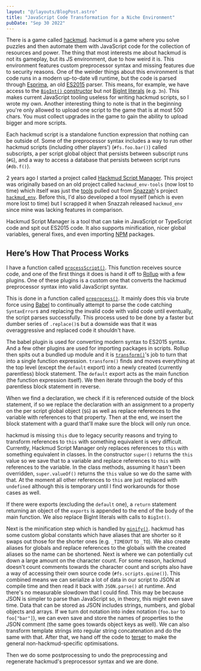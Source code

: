 ```yaml
---
layout: "@/layouts/BlogPost.astro"
title: "JavaScript Code Transformation for a Niche Environment"
pubDate: "Sep 30 2022"
---
```


There is a game called [hackmud](https://store.steampowered.com/app/469920/hackmud/).
hackmud is a game where you solve puzzles and then automate them with JavaScript code for the collection of resources and power. The thing that most interests me about hackmud is not its gameplay, but its JS environment, due to how weird it is. This environment features custom preprocessor syntax and missing features due to security reasons. One of the weirder things about this environment is that code runs in a modern up-to-date v8 runtime, but the code is parsed through [Esprima](https://esprima.org/), an old [ES2015](https://en.wikipedia.org/wiki/ECMAScript#6th_Edition_%E2%80%93_ECMAScript_2015) parser. This means, for example, we have access to the [`BigInt()` constructor](https://developer.mozilla.org/en-US/docs/Web/JavaScript/Reference/Global_Objects/BigInt/BigInt) but not [BigInt literals](https://developer.mozilla.org/en-US/docs/Web/JavaScript/Data_structures#bigint_type) (e.g. `3n`). This makes current JavaScript tooling useless for writing hackmud scripts, so I wrote my own. Another interesting thing to note is that in the beginning you're only allowed to upload one script to the game that is at most 500 chars. You must collect upgrades in the game to gain the ability to upload bigger and more scripts.

Each hackmud script is a standalone function expression that nothing can be outside of. Some of the preprocessor syntax includes a way to run other hackmud scripts (including other players') (`#fs.foo.bar()`) called subscripts, a per script global object that persists between subscript runs (`#G`), and a way to access a database that persists between script runs (`#db.f()`).

2 years ago I started a project called [Hackmud Script Manager](https://github.com/samualtnorman/hackmud-script-manager). This project was originally based on an old project called `hackmud_env-tools` (now lost to time) which itself was just the [tools](https://github.com/Snazzah/hackmud_env/tree/master/tools) pulled out from [Snazzah](https://github.com/Snazzah)'s project [`hackmud_env`](https://github.com/Snazzah/hackmud_env). Before this, I'd also developed a tool myself (which is even more lost to time) but I scrapped it when Snazzah released `hackmud_env` since mine was lacking features in comparison.

Hackmud Script Manager is a tool that can take in JavaScript or TypeScript code and spit out ES2015 code. It also supports minification, nicer global variables, general fixes, and even importing [NPM](https://www.npmjs.com/) packages.

## Here’s How That Process Works

I have a function called [`processScript()`](https://github.com/samualtnorman/hackmud-script-manager/blob/50a29edd5cec6e61a3829d2a48c1c250e0420f93/src/processScript/index.ts#L77). This function receives source code, and one of the first things it does is hand it off to [Rollup](https://rollupjs.org/guide/en/#overview) with a few plugins. One of these plugins is a custom one that converts the hackmud preprocessor syntax into valid JavaScript syntax.

This is done in a function called [`preprocess()`](https://github.com/samualtnorman/hackmud-script-manager/blob/50a29edd5cec6e61a3829d2a48c1c250e0420f93/src/processScript/preprocess.ts#L20). It mainly does this via brute force using [Babel](https://babeljs.io/) to continually attempt to parse the code catching `SyntaxError`s and replacing the invalid code with valid code until eventually, the script parses successfully. This process used to be done by a faster but dumber series of `.replace()`s but a downside was that it was overaggressive and replaced code it shouldn't have.

The babel plugin is used for converting modern syntax to ES2015 syntax. And a few other plugins are used for importing packages in scripts. Rollup then spits out a bundled up module and it is [`transform()`](https://github.com/samualtnorman/hackmud-script-manager/blob/50a29edd5cec6e61a3829d2a48c1c250e0420f93/src/processScript/transform.ts#L48)'s job to turn that into a single function expression. `transform()` finds and moves everything at the top level (except the `default` export) into a newly created (currently parentless) block statement. The `default` export acts as the main function (the function expression itself). We then iterate through the body of this parentless block statement in reverse.

When we find a declaration, we check if it is referenced outside of the block statement, if so we replace the declaration with an assignment to a property on the per script global object (`$G`) as well as replace references to the variable with references to that property. Then at the end, we insert the block statement with a guard that'll make sure the block will only run once.

hackmud is missing `this` due to legacy security reasons and trying to transform references to `this` with something equivalent is very difficult. Currently, Hackmud Script Manager only replaces references to `this` with something equivalent in classes. In the constructor `super()` returns the `this` value so we save that to a variable and replace references to `this` with references to the variable. In the class methods, assuming it hasn't been overridden, `super.valueOf()` returns the `this` value so we do the same with that. At the moment all other references to `this` are just replaced with `undefined` although this is temporary until I find workarounds for those cases as well.

If there were exports (excluding the `default` one), a `return` statement returning an object of the `exports` is appended to the end of the body of the main function. We also replace BigInt literals with calls to `BigInt()`.

Next is the minification step which is handled by [`minify()`](https://github.com/samualtnorman/hackmud-script-manager/blob/50a29edd5cec6e61a3829d2a48c1c250e0420f93/src/processScript/minify.ts#L39). hackmud has some custom global constants which have aliases that are shorter so it swaps out those for the shorter ones (e.g. `_TIMEOUT` to `_TO`). We also create aliases for globals and replace references to the globals with the created aliases so the name can be shortened. Next is where we can potentially cut down a large amount on the character count. For some reason, hackmud doesn't count comments towards the character count and scripts also have a way of accessing their own source code (`#fs.scripts.quine()`). This combined means we can serialize a lot of data in our script to JSON at compile time and then read it back with `JSON.parse()` at runtime. And there's no measurable slowdown that I could find. This may be because JSON is simpler to parse than JavaScript so, in theory, this might even save time. Data that can be stored as JSON includes strings, numbers, and global objects and arrays. If we turn dot notation into index notation (`foo.bar` to `foo["bar"]`), we can even save and store the names of properties to the JSON comment (the same goes towards object keys as well). We can also transform template strings into regular string concatenation and do the same with that. After that, we hand off the code to [terser](https://terser.org/) to make the general non-hackmud-specific optimisations.

Then we do some postprocessing to undo the preprocessing and regenerate hackmud's preprocessor syntax and we are done.
